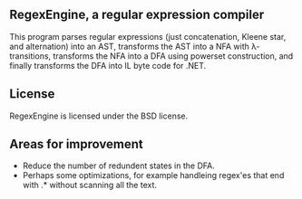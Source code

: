 RegexEngine, a regular expression compiler
-----------------------------------------------------------------

This program parses regular expressions (just concatenation, Kleene star, and alternation)
into an AST, transforms the AST into a NFA with λ-transitions, transforms the
NFA into a DFA using powerset construction, and finally transforms the DFA
into IL byte code for .NET.

License
-------

RegexEngine is licensed under the BSD license.

Areas for improvement
---------------------

 - Reduce the number of redundent states in the DFA.
 - Perhaps some optimizations, for example handleing regex'es that end with .* without scanning all the text.
